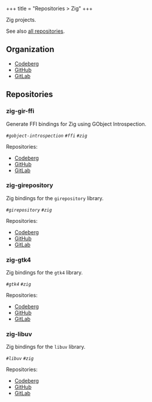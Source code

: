 +++
title = "Repositories > Zig"
+++

Zig projects.

See also [all repositories](@/notes/Repositories/_index.md).

## Organization

- [Codeberg](https://codeberg.org/paveloom-z)
- [GitHub](https://github.com/paveloom-z)
- [GitLab](https://gitlab.com/paveloom-g/zig)

## Repositories

### zig-gir-ffi

Generate FFI bindings for Zig using GObject Introspection.

*`#gobject-introspection` `#ffi` `#zig`*

Repositories:

- [Codeberg](https://codeberg.org/paveloom-z/zig-gir-ffi)
- [GitHub](https://github.com/paveloom-z/zig-gir-ffi)
- [GitLab](https://gitlab.com/paveloom-g/zig/zig-gir-ffi)

### zig-girepository

Zig bindings for the `girepository` library.

*`#girepository` `#zig`*

Repositories:

- [Codeberg](https://codeberg.org/paveloom-z/zig-girepository)
- [GitHub](https://github.com/paveloom-z/zig-girepository)
- [GitLab](https://gitlab.com/paveloom-g/zig/zig-girepository)

### zig-gtk4

Zig bindings for the `gtk4` library.

*`#gtk4` `#zig`*

Repositories:

- [Codeberg](https://codeberg.org/paveloom-z/zig-gtk4)
- [GitHub](https://github.com/paveloom-z/zig-gtk4)
- [GitLab](https://gitlab.com/paveloom-g/zig/zig-gtk4)

### zig-libuv

Zig bindings for the `libuv` library.

*`#libuv` `#zig`*

Repositories:

- [Codeberg](https://codeberg.org/paveloom-z/zig-libuv)
- [GitHub](https://github.com/paveloom-z/zig-libuv)
- [GitLab](https://gitlab.com/paveloom-g/zig/zig-libuv)
